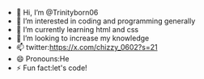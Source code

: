 - 👋 Hi, I’m @Trinityborn06
- 👀 I’m interested in coding and programming generally
- 🌱 I’m currently learning html and css
- 💞️ I’m looking to increase my knowledge
- 📫 twitter:https://x.com/chizzy_0602?s=21
- 😄 Pronouns:He
- ⚡ Fun fact:let's code!

<!---
Trinityborn06/Trinityborn06 is a ✨ special ✨ repository because its `README.md` (this file) appears on your GitHub profile.
You can click the Preview link to take a look at your changes.
--->
